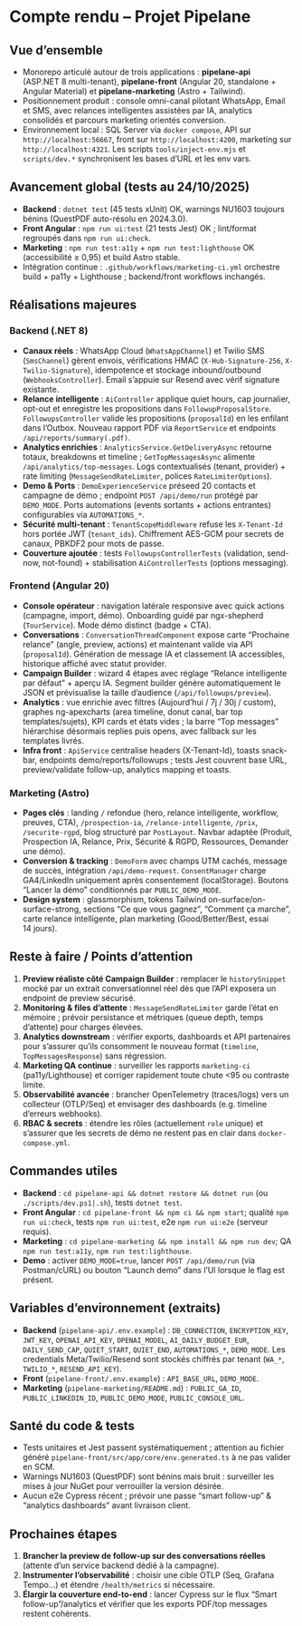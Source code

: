 # Compte rendu – Projet Pipelane

## Vue d’ensemble
- Monorepo articulé autour de trois applications : **pipelane-api** (ASP.NET 8 multi-tenant), **pipelane-front** (Angular 20, standalone + Angular Material) et **pipelane-marketing** (Astro + Tailwind).
- Positionnement produit : console omni-canal pilotant WhatsApp, Email et SMS, avec relances intelligentes assistées par IA, analytics consolidés et parcours marketing orientés conversion.
- Environnement local : SQL Server via `docker compose`, API sur `http://localhost:56667`, front sur `http://localhost:4200`, marketing sur `http://localhost:4321`. Les scripts `tools/inject-env.mjs` et `scripts/dev.*` synchronisent les bases d’URL et les env vars.

## Avancement global (tests au 24/10/2025)
- **Backend** : `dotnet test` (45 tests xUnit) OK, warnings NU1603 toujours bénins (QuestPDF auto-résolu en 2024.3.0).
- **Front Angular** : `npm run ui:test` (21 tests Jest) OK ; lint/format regroupés dans `npm run ui:check`.
- **Marketing** : `npm run test:a11y` + `npm run test:lighthouse` OK (accessibilité ≥ 0,95) et build Astro stable.
- Intégration continue : `.github/workflows/marketing-ci.yml` orchestre build + pa11y + Lighthouse ; backend/front workflows inchangés.

## Réalisations majeures

### Backend (.NET 8)
- **Canaux réels** : WhatsApp Cloud (`WhatsAppChannel`) et Twilio SMS (`SmsChannel`) gèrent envois, vérifications HMAC (`X-Hub-Signature-256`, `X-Twilio-Signature`), idempotence et stockage inbound/outbound (`WebhooksController`). Email s’appuie sur Resend avec vérif signature existante.
- **Relance intelligente** : `AiController` applique quiet hours, cap journalier, opt-out et enregistre les propositions dans `FollowupProposalStore`. `FollowupsController` valide les propositions (`proposalId`) en les enfilant dans l’Outbox. Nouveau rapport PDF via `ReportService` et endpoints `/api/reports/summary(.pdf)`.
- **Analytics enrichies** : `AnalyticsService.GetDeliveryAsync` retourne totaux, breakdowns et timeline ; `GetTopMessagesAsync` alimente `/api/analytics/top-messages`. Logs contextualisés (tenant, provider) + rate limiting (`MessageSendRateLimiter`, polices `RateLimiterOptions`).
- **Demo & Ports** : `DemoExperienceService` préseed 20 contacts et campagne de démo ; endpoint `POST /api/demo/run` protégé par `DEMO_MODE`. Ports automations (events sortants + actions entrantes) configurables via `AUTOMATIONS_*`.
- **Sécurité multi-tenant** : `TenantScopeMiddleware` refuse les `X-Tenant-Id` hors portée JWT (`tenant_ids`). Chiffrement AES-GCM pour secrets de canaux, PBKDF2 pour mots de passe.
- **Couverture ajoutée** : tests `FollowupsControllerTests` (validation, send-now, not-found) + stabilisation `AiControllerTests` (options messaging).

### Frontend (Angular 20)
- **Console opérateur** : navigation latérale responsive avec quick actions (campagne, import, démo). Onboarding guidé par ngx-shepherd (`TourService`). Mode démo distinct (badge + CTA).
- **Conversations** : `ConversationThreadComponent` expose carte “Prochaine relance” (angle, preview, actions) et maintenant valide via API (`proposalId`). Génération de message IA et classement IA accessibles, historique affiché avec statut provider.
- **Campaign Builder** : wizard 4 étapes avec réglage “Relance intelligente par défaut” + aperçu IA. Segment builder génère automatiquement le JSON et prévisualise la taille d’audience (`/api/followups/preview`).
- **Analytics** : vue enrichie avec filtres (Aujourd’hui / 7j / 30j / custom), graphes ng-apexcharts (area timeline, donut canal, bar top templates/sujets), KPI cards et états vides ; la barre “Top messages” hiérarchise désormais replies puis opens, avec fallback sur les templates livrés.
- **Infra front** : `ApiService` centralise headers (X-Tenant-Id), toasts snack-bar, endpoints demo/reports/followups ; tests Jest couvrent base URL, preview/validate follow-up, analytics mapping et toasts.

### Marketing (Astro)
- **Pages clés** : landing `/` refondue (hero, relance intelligente, workflow, preuves, CTA), `/prospection-ia`, `/relance-intelligente`, `/prix`, `/securite-rgpd`, blog structuré par `PostLayout`. Navbar adaptée (Produit, Prospection IA, Relance, Prix, Sécurité & RGPD, Ressources, Demander une démo).
- **Conversion & tracking** : `DemoForm` avec champs UTM cachés, message de succès, intégration `/api/demo-request`. `ConsentManager` charge GA4/LinkedIn uniquement après consentement (localStorage). Boutons “Lancer la démo” conditionnés par `PUBLIC_DEMO_MODE`.
- **Design system** : glassmorphism, tokens Tailwind on-surface/on-surface-strong, sections “Ce que vous gagnez”, “Comment ça marche”, carte relance intelligente, plan marketing (Good/Better/Best, essai 14 jours).

## Reste à faire / Points d’attention
1. **Preview réaliste côté Campaign Builder** : remplacer le `historySnippet` mocké par un extrait conversationnel réel dès que l’API exposera un endpoint de preview sécurisé.
2. **Monitoring & files d’attente** : `MessageSendRateLimiter` garde l’état en mémoire ; prévoir persistance et métriques (queue depth, temps d’attente) pour charges élevées.
3. **Analytics downstream** : vérifier exports, dashboards et API partenaires pour s’assurer qu’ils consomment le nouveau format (`timeline`, `TopMessagesResponse`) sans régression.
4. **Marketing QA continue** : surveiller les rapports `marketing-ci` (pa11y/Lighthouse) et corriger rapidement toute chute <95 ou contraste limite.
5. **Observabilité avancée** : brancher OpenTelemetry (traces/logs) vers un collecteur (OTLP/Seq) et envisager des dashboards (e.g. timeline d’erreurs webhooks).
6. **RBAC & secrets** : étendre les rôles (actuellement `role` unique) et s’assurer que les secrets de démo ne restent pas en clair dans `docker-compose.yml`.

## Commandes utiles
- **Backend** : `cd pipelane-api && dotnet restore && dotnet run` (ou `./scripts/dev.ps1|.sh`), tests `dotnet test`.
- **Front Angular** : `cd pipelane-front && npm ci && npm start`; qualité `npm run ui:check`, tests `npm run ui:test`, e2e `npm run ui:e2e` (serveur requis).
- **Marketing** : `cd pipelane-marketing && npm install && npm run dev`; QA `npm run test:a11y`, `npm run test:lighthouse`.
- **Demo** : activer `DEMO_MODE=true`, lancer `POST /api/demo/run` (via Postman/cURL) ou bouton “Launch demo” dans l’UI lorsque le flag est présent.

## Variables d’environnement (extraits)
- **Backend** (`pipelane-api/.env.example`) : `DB_CONNECTION`, `ENCRYPTION_KEY`, `JWT_KEY`, `OPENAI_API_KEY`, `OPENAI_MODEL`, `AI_DAILY_BUDGET_EUR`, `DAILY_SEND_CAP`, `QUIET_START`, `QUIET_END`, `AUTOMATIONS_*`, `DEMO_MODE`. Les credentials Meta/Twilio/Resend sont stockés chiffrés par tenant (`WA_*`, `TWILIO_*`, `RESEND_API_KEY`).
- **Front** (`pipelane-front/.env.example`) : `API_BASE_URL`, `DEMO_MODE`.
- **Marketing** (`pipelane-marketing/README.md`) : `PUBLIC_GA_ID`, `PUBLIC_LINKEDIN_ID`, `PUBLIC_DEMO_MODE`, `PUBLIC_CONSOLE_URL`.

## Santé du code & tests
- Tests unitaires et Jest passent systématiquement ; attention au fichier généré `pipelane-front/src/app/core/env.generated.ts` à ne pas valider en SCM.
- Warnings NU1603 (QuestPDF) sont bénins mais bruit : surveiller les mises à jour NuGet pour verrouiller la version désirée.
- Aucun e2e Cypress récent ; prévoir une passe “smart follow-up” & “analytics dashboards” avant livraison client.

## Prochaines étapes
1. **Brancher la preview de follow-up sur des conversations réelles** (attente d’un service backend dédié à la campagne).
2. **Instrumenter l’observabilité** : choisir une cible OTLP (Seq, Grafana Tempo…) et étendre `/health/metrics` si nécessaire.
3. **Élargir la couverture end-to-end** : lancer Cypress sur le flux “Smart follow-up”/analytics et vérifier que les exports PDF/top messages restent cohérents.
